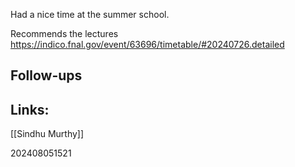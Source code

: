 
Had a nice time at the summer school. 

Recommends the lectures
https://indico.fnal.gov/event/63696/timetable/#20240726.detailed


## Follow-ups


## Links: 
[[Sindhu Murthy]]


202408051521
